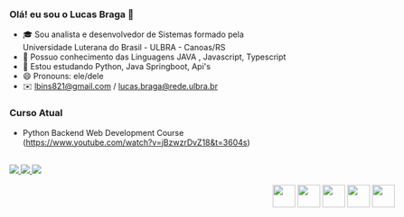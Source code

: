 ### Olá! eu sou o Lucas Braga 👋
- 🎓 Sou analista e desenvolvedor de Sistemas formado pela Universidade Luterana do Brasil - ULBRA - Canoas/RS
- 🧠 Possuo conhecimento das Linguagens JAVA , Javascript, Typescript
- 🌱 Estou estudando Python, Java Springboot, Api's
- 😄 Pronouns: ele/dele
- ✉️ lbins821@gmail.com / lucas.braga@rede.ulbra.br

### Curso Atual
- Python Backend Web Development Course (https://www.youtube.com/watch?v=jBzwzrDvZ18&t=3604s)

<br>
<div>
  <a href="https://www.linkedin.com/in/lucas-bins-braga/" target="_blank">
  <img src="https://img.shields.io/badge/LinkedIn-0077B5?style=for-the-badge&logo=linkedin&logoColor=white" target="_blank">
  </a>
  <a href="https://www.twitter.com/lbins2/" target="_blank">
  <img src="https://img.shields.io/badge/Twitter-0077B5?style=for-the-badge&logo=twitter&logoColor=white" target="_blank">
  </a>
  <a href="https://www.instagram.com/lucasbins/" target="_blank">
  <img src="https://img.shields.io/badge/instagram-0077B5?style=for-the-badge&logo=instagram&logoColor=white" target="_blank">
  </a>
</div>
<br>
<div style="position: absolute; right: 0; margin-right: 50px">
  <img src="https://cdn4.iconfinder.com/data/icons/logos-and-brands/512/181_Java_logo_logos-512.png" width="40">
  <img src="https://devkico.itexto.com.br/wp-content/uploads/2014/08/spring-boot-project-logo.png" width="40">
  <img src="https://encrypted-tbn0.gstatic.com/images?q=tbn:ANd9GcTab05l3ndGtZqyqxgTeOkmB7g2eDGyYrQp60gRu108tIEXOLQTl8tf9Jpx90UiNJEIv1Q&usqp=CAU" width="40">
  <img src="https://upload.wikimedia.org/wikipedia/commons/thumb/4/4c/Typescript_logo_2020.svg/1200px-Typescript_logo_2020.svg.png" width="40">
  <img src="https://upload.wikimedia.org/wikipedia/commons/thumb/a/a7/React-icon.svg/1200px-React-icon.svg.png" width="40">
</div>
</div>
  
